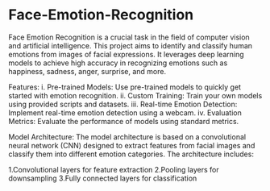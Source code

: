 # Face-Emotion-Recognition
Face Emotion Recognition is a crucial task in the field of computer vision and artificial intelligence. This project aims to identify and classify human emotions from images of facial expressions. It leverages deep learning models to achieve high accuracy in recognizing emotions such as happiness, sadness, anger, surprise, and more.

Features:
i. Pre-trained Models: Use pre-trained models to quickly get started with emotion recognition.
ii. Custom Training: Train your own models using provided scripts and datasets.
iii. Real-time Emotion Detection: Implement real-time emotion detection using a webcam.
iv. Evaluation Metrics: Evaluate the performance of models using standard metrics.

Model Architecture:
The model architecture is based on a convolutional neural network (CNN) designed to extract features from facial images and classify them into different emotion categories. The architecture includes:

1.Convolutional layers for feature extraction
2.Pooling layers for downsampling
3.Fully connected layers for classification
